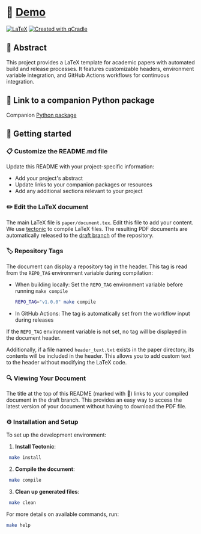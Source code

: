 # 📄 [Demo](https://github.com/tschm/ppp1/blob/draft/document.pdf)

[![LaTeX](https://github.com/tschm/ppp1/actions/workflows/latex.yml/badge.svg)](https://github.com/tschm/ppp1/actions/workflows/latex.yml)
[![Created with qCradle](https://img.shields.io/badge/Created%20with-qCradle-blue?style=flat-square)](https://github.com/tschm/paper)

<!-- Add your arXiv badge here when available -->
<!-- [![arXiv](https://img.shields.io/badge/arXiv-XXXX.XXXXX-b31b1b.svg)](https://arxiv.org/abs/XXXX.XXXXX) -->

## 📝 Abstract

This project provides a LaTeX template for academic papers with automated build and release processes. It features customizable headers, environment variable integration, and GitHub Actions workflows for continuous integration.

## 🔗 Link to a companion Python package

<!-- Update this link to your actual companion package if available -->
Companion [Python package](https://github.com/tschm)

## 🚀 Getting started

### **📋 Customize the README.md file**

Update this README with your project-specific information:

- Add your project's abstract
- Update links to your companion packages or resources
- Add any additional sections relevant to your project

### **✏️ Edit the LaTeX document**

The main LaTeX file is `paper/document.tex`. Edit this file to add your content.
We use [tectonic](https://github.com/tectonic-typesetting/tectonic)
to compile LaTeX files. The resulting PDF documents are automatically released
to the [draft branch](https://github.com/tschm/ppp1/tree/draft)
of the repository.

### **🏷️ Repository Tags**

The document can display a repository tag in the header.
This tag is read from the `REPO_TAG` environment variable during compilation:

- When building locally: Set the `REPO_TAG` environment variable
before running `make compile`

  ```bash
  REPO_TAG="v1.0.0" make compile
  ```

- In GitHub Actions: The tag is automatically set from the workflow
input during releases

If the `REPO_TAG` environment variable is not set, no tag will
be displayed in the document header.

Additionally, if a file named `header_text.txt` exists in the paper directory,
its contents will be included in the header. This allows you to add custom text
to the header without modifying the LaTeX code.

### **🔍 Viewing Your Document**

The title at the top of this README (marked with 📄) links to your compiled document in the draft branch. This provides an easy way to access the latest version of your document without having to download the PDF file.

### **⚙️ Installation and Setup**

To set up the development environment:

1. **Install Tectonic**:

  ```bash
   make install
   ```

2. **Compile the document**:

  ```bash
   make compile
   ```

3. **Clean up generated files**:

  ```bash
   make clean
   ```

For more details on available commands, run:

```bash
make help
```

